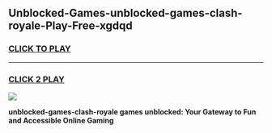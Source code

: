 
## Unblocked-Games-unblocked-games-clash-royale-Play-Free-xgdqd
<h3>
<a href="https://premium76.site?title=unblocked-games-clash-royale&ref=10A">CLICK TO PLAY</a></h3>
<hr>

<h3>
<a href="https://premium76.site?title=unblocked-games-clash-royale&ref=10A">CLICK 2 PLAY</a>
  
</h3>

<a href="https://premium76.site?title=unblocked-games-clash-royale&ref=10A"><img src="https://clearcache.store/games.png"></a>


**unblocked-games-clash-royale games unblocked: Your Gateway to Fun and Accessible Online Gaming**
